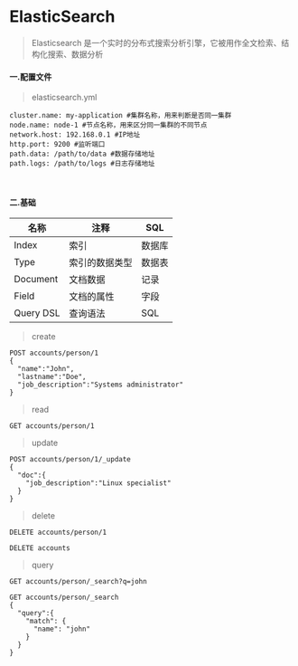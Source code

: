 # ElasticSearch

>Elasticsearch 是一个实时的分布式搜索分析引擎，它被用作全文检索、结构化搜索、数据分析

#### 一.配置文件

>elasticsearch.yml

```
cluster.name: my-application #集群名称，用来判断是否同一集群
node.name: node-1 #节点名称，用来区分同一集群的不同节点
network.host: 192.168.0.1 #IP地址
http.port: 9200 #监听端口
path.data: /path/to/data #数据存储地址
path.logs: /path/to/logs #日志存储地址
```

<br>

#### 二.基础

名称|注释|SQL
---|---|---
Index|索引|数据库
Type|索引的数据类型|数据表
Document|文档数据|记录
Field|文档的属性|字段
Query DSL|查询语法|SQL


>create

```
POST accounts/person/1
{
  "name":"John",
  "lastname":"Doe",
  "job_description":"Systems administrator"
}
```

>read

```
GET accounts/person/1
```

>update

```
POST accounts/person/1/_update
{
  "doc":{
    "job_description":"Linux specialist"
  }
}
```

>delete

```
DELETE accounts/person/1

DELETE accounts
```

>query

```
GET accounts/person/_search?q=john

GET accounts/person/_search
{
  "query":{
    "match": {
      "name": "john"
    }
  }
}
```

